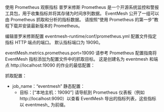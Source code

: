使用 Prometheus 观察指标
普罗米修斯
Prometheus 是一个开源系统监控和警报工具包，用于收集指标并将其存储为时间序列数据。 EventMesh 公开了一组可以由 Prometheus 抓取和分析的指标数据。 请按照“使用 Prometheus 的第一步”教程下载并安装最新版本的 Prometheus。

编辑普罗米修斯配置
eventmesh-runtime/conf/prometheus.yml 配置文件指定指标 HTTP 端点的端口。 默认指标端口为 19090。

eventMesh.metrics.prometheus.port=19090
请参考 Prometheus 配置指南将 EventMesh 指标添加为配置文件中的抓取目标。 这是创建名为 eventmesh 和端点 http://localhost:19090 的作业的最低配置：

抓取配置：
   - job_name：“eventmesh”
     静态配置：
       - 目标：[“本地主机：19090”]
请导航到 Prometheus 仪表板（例如 http://localhost:9090）以查看 EventMesh 导出的指标列表，这些指标以 eventmesh_ 为前缀。
